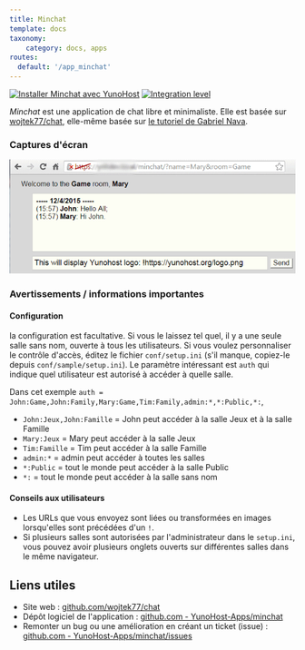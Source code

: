 ```yaml
---
title: Minchat
template: docs
taxonomy:
    category: docs, apps
routes:
  default: '/app_minchat'
---
```


[![Installer Minchat avec YunoHost](https://install-app.yunohost.org/install-with-yunohost.svg)](https://install-app.yunohost.org/?app=minchat) [![Integration level](https://dash.yunohost.org/integration/minchat.svg)](https://dash.yunohost.org/appci/app/minchat)

*Minchat* est une application de chat libre et minimaliste. Elle est basée sur [wojtek77/chat](https://github.com/wojtek77/chat), elle-même basée sur [le tutoriel de Gabriel Nava](http://code.tutsplus.com/tutorials/how-to-create-a-simple-web-based-chat-application--net-5931).

### Captures d'écran

![Capture d'écran de Minchat](https://github.com/YunoHost-Apps/minchat_ynh/blob/master/doc/screenshots/minchat_ynh_screenshot01.gif)

### Avertissements / informations importantes

#### Configuration

la configuration est facultative. Si vous le laissez tel quel, il y a une seule salle sans nom, ouverte à tous les utilisateurs. Si vous voulez personnaliser le contrôle d'accès, éditez le fichier `conf/setup.ini` (s'il manque, copiez-le depuis `conf/sample/setup.ini`). Le paramètre intéressant est `auth` qui indique quel utilisateur est autorisé à accéder à quelle salle.

Dans cet exemple `auth = John:Game,John:Family,Mary:Game,Tim:Family,admin:*,*:Public,*:`,
- `John:Jeux,John:Famille` = John peut accéder à la salle Jeux et à la salle Famille 
- `Mary:Jeux` = Mary peut accéder à la salle Jeux 
- `Tim:Famille` = Tim peut accéder à la salle Famille 
- `admin:*` = admin peut accéder à toutes les salles
- `*:Public` = tout le monde peut accéder à la salle Public
- `*:` = tout le monde peut accéder à la salle sans nom

#### Conseils aux utilisateurs

- Les URLs que vous envoyez sont liées ou transformées en images lorsqu'elles sont précédées d'un `!`.
- Si plusieurs salles sont autorisées par l'administrateur dans le `setup.ini`, vous pouvez avoir plusieurs onglets ouverts sur différentes salles dans le même navigateur.

## Liens utiles

+ Site web : [github.com/wojtek77/chat](https://github.com/wojtek77/chat)
+ Dépôt logiciel de l'application : [github.com - YunoHost-Apps/minchat](https://github.com/YunoHost-Apps/minchat_ynh)
+ Remonter un bug ou une amélioration en créant un ticket (issue) : [github.com - YunoHost-Apps/minchat/issues](https://github.com/YunoHost-Apps/minchat_ynh/issues)
